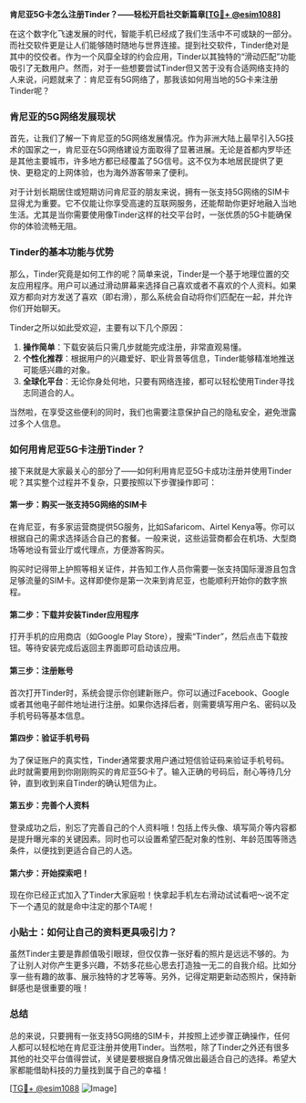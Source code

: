 **肯尼亚5G卡怎么注册Tinder？——轻松开启社交新篇章[[TG💪+ @esim1088](https://t.me/s/esim1088)]**

在这个数字化飞速发展的时代，智能手机已经成了我们生活中不可或缺的一部分。而社交软件更是让人们能够随时随地与世界连接。提到社交软件，Tinder绝对是其中的佼佼者。作为一个风靡全球的约会应用，Tinder以其独特的“滑动匹配”功能吸引了无数用户。然而，对于一些想要尝试Tinder但又苦于没有合适网络支持的人来说，问题就来了：肯尼亚有5G网络了，那我该如何用当地的5G卡来注册Tinder呢？

### 肯尼亚的5G网络发展现状

首先，让我们了解一下肯尼亚的5G网络发展情况。作为非洲大陆上最早引入5G技术的国家之一，肯尼亚在5G网络建设方面取得了显著进展。无论是首都内罗毕还是其他主要城市，许多地方都已经覆盖了5G信号。这不仅为本地居民提供了更快、更稳定的上网体验，也为海外游客带来了便利。

对于计划长期居住或短期访问肯尼亚的朋友来说，拥有一张支持5G网络的SIM卡显得尤为重要。它不仅能让你享受高速的互联网服务，还能帮助你更好地融入当地生活。尤其是当你需要使用像Tinder这样的社交平台时，一张优质的5G卡能确保你的体验流畅无阻。

### Tinder的基本功能与优势

那么，Tinder究竟是如何工作的呢？简单来说，Tinder是一个基于地理位置的交友应用程序。用户可以通过滑动屏幕来选择自己喜欢或者不喜欢的个人资料。如果双方都向对方发送了喜欢（即右滑），那么系统会自动将你们匹配在一起，并允许你们开始聊天。

Tinder之所以如此受欢迎，主要有以下几个原因：

1. **操作简单**：下载安装后只需几步就能完成注册，非常直观易懂。
2. **个性化推荐**：根据用户的兴趣爱好、职业背景等信息，Tinder能够精准地推送可能感兴趣的对象。
3. **全球化平台**：无论你身处何地，只要有网络连接，都可以轻松使用Tinder寻找志同道合的人。

当然啦，在享受这些便利的同时，我们也需要注意保护自己的隐私安全，避免泄露过多个人信息。

### 如何用肯尼亚5G卡注册Tinder？

接下来就是大家最关心的部分了——如何利用肯尼亚5G卡成功注册并使用Tinder呢？其实整个过程并不复杂，只要按照以下步骤操作即可：

#### 第一步：购买一张支持5G网络的SIM卡

在肯尼亚，有多家运营商提供5G服务，比如Safaricom、Airtel Kenya等。你可以根据自己的需求选择适合自己的套餐。一般来说，这些运营商都会在机场、大型商场等地设有营业厅或代理点，方便游客购买。

购买时记得带上护照等相关证件，并告知工作人员你需要一张支持国际漫游且包含足够流量的SIM卡。这样即使你是第一次来到肯尼亚，也能顺利开始你的数字旅程。

#### 第二步：下载并安装Tinder应用程序

打开手机的应用商店（如Google Play Store），搜索“Tinder”，然后点击下载按钮。等待安装完成后返回主界面即可启动该应用。

#### 第三步：注册账号

首次打开Tinder时，系统会提示你创建新账户。你可以通过Facebook、Google或者其他电子邮件地址进行注册。如果你选择后者，则需要填写用户名、密码以及手机号码等基本信息。

#### 第四步：验证手机号码

为了保证账户的真实性，Tinder通常要求用户通过短信验证码来验证手机号码。此时就需要用到你刚刚购买的肯尼亚5G卡了。输入正确的号码后，耐心等待几分钟，直到收到来自Tinder的确认短信为止。

#### 第五步：完善个人资料

登录成功之后，别忘了完善自己的个人资料哦！包括上传头像、填写简介等内容都是提升曝光率的关键因素。同时也可以设置希望匹配对象的性别、年龄范围等筛选条件，以便找到更适合自己的人选。

#### 第六步：开始探索吧！

现在你已经正式加入了Tinder大家庭啦！快拿起手机左右滑动试试看吧～说不定下一个遇见的就是命中注定的那个TA呢！

### 小贴士：如何让自己的资料更具吸引力？

虽然Tinder主要是靠颜值吸引眼球，但仅仅靠一张好看的照片是远远不够的。为了让别人对你产生更多兴趣，不妨多花些心思去打造独一无二的自我介绍。比如分享一些有趣的故事、展示独特的才艺等等。另外，记得定期更新动态照片，保持新鲜感也是很重要的哦！

### 总结

总的来说，只要拥有一张支持5G网络的SIM卡，并按照上述步骤正确操作，任何人都可以轻松地在肯尼亚注册并使用Tinder。当然啦，除了Tinder之外还有很多其他的社交平台值得尝试，关键是要根据自身情况做出最适合自己的选择。希望大家都能借助科技的力量找到属于自己的幸福！

[[TG💪+ @esim1088](https://t.me/s/esim1088) ![Image](https://i.postimg.cc/4NQfJmqS/Snipaste-2025-05-13-00-14-12.png)]